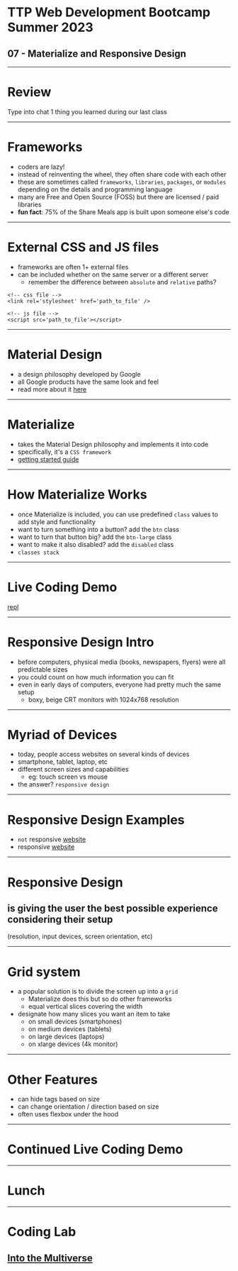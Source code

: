 # TTP Web Development Bootcamp Summer 2023
## 07 - Materialize and Responsive Design

---

# Review
Type into chat 1 thing you learned during our last class

---

# Frameworks

- coders are lazy!
- instead of reinventing the wheel, they often share code with each other
- these are sometimes called `frameworks`, `libraries`, `packages`, or `modules` depending on the details and programming language
- many are Free and Open Source (FOSS) but there are licensed / paid libraries
- **fun fact**: 75% of the Share Meals app is built upon someone else's code

---

# External CSS and JS files

- frameworks are often 1+ external files
- can be included whether on the same server or a different server
  - remember the difference between `absolute` and `relative` paths?

```
<!-- css file -->
<link rel='stylesheet' href='path_to_file' />

<!-- js file -->
<script src='path_to_file'></script>
```


---

# Material Design

- a design philosophy developed by Google
- all Google products have the same look and feel
- read more about it [here](https://m2.material.io/design/introduction)

---

# Materialize

- takes the Material Design philosophy and implements it into code
- specifically, it's a `CSS framework`
- [getting started guide](https://materializecss.com/getting-started.html)

---

# How Materialize Works

- once Materialize is included, you can use predefined `class` values to add style and functionality
- want to turn something into a button? add the `btn` class
- want to turn that button big? add the `btn-large` class
- want to make it also disabled? add the `disabled` class
- `classes stack`

---

# Live Coding Demo
[repl]()


---

# Responsive Design Intro

- before computers, physical media (books, newspapers, flyers) were all predictable sizes
- you could count on how much information you can fit
- even in early days of computers, everyone had pretty much the same setup
  - boxy, beige CRT monitors with 1024x768 resolution

---

# Myriad of Devices

- today, people access websites on several kinds of devices
- smartphone, tablet, laptop, etc
- different screen sizes and capabilities
  - eg: touch screen vs mouse
- the answer? `responsive design`

---

# Responsive Design Examples

- `not` responsive [website](http://karenkramerfilms.com/)
- responsive [website](https://www.swiss.com/xx/en/homepage)

---

# Responsive Design
## is giving the user the best possible experience considering their setup

(resolution, input devices, screen orientation, etc)

---

# Grid system

- a popular solution is to divide the screen up into a `grid`
  - Materialize does this but so do other frameworks
  - equal vertical slices covering the width
- designate how many slices you want an item to take
  - on small devices (smartphones)
  - on medium devices (tablets)
  - on large devices (laptops)
  - on xlarge devices (4k monitor)

---

# Other Features

- can hide tags based on size
- can change orientation / direction based on size
- often uses flexbox under the hood

---

# Continued Live Coding Demo

---

# Lunch

---

# Coding Lab
## [Into the Multiverse]()
